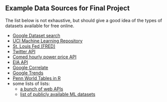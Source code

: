 ## Example Data Sources for Final Project

The list below is not exhaustive, but should give a good idea of the types of datasets available for free online.

- [Google Dataset search](https://toolbox.google.com/datasetsearch)
- [UCI Machine Learning Repository](https://archive.ics.uci.edu/ml/datasets.html)
- [St. Louis Fed (FRED)](https://www.stlouisfed.org/)
- [Twitter API](https://dev.twitter.com/docs)
- [Comed hourly power price API](https://hourlypricing.comed.com/live-prices/)
- [EIA API](https://www.eia.gov/opendata/)
- [Google Correlate](https://www.google.com/trends/correlate)
- [Google Trends](https://www.google.com/trends/correlate)
- [Penn World Tables in R](https://cran.r-project.org/web/packages/pwt8/pwt8.pdf)
- some lists of lists:
    - [a bunch of web APIs](https://github.com/toddmotto/public-apis)
    - [list of publicly available ML datasets](http://homepages.inf.ed.ac.uk/rbf/IAPR/researchers/MLPAGES/mldat.htm)
